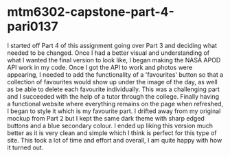 # mtm6302-capstone-part-4-pari0137

I started off Part 4 of this assignment going over Part 3 and deciding what needed to be changed. Once I had a better visual and understanding of what I wanted the final version to look like, I began making the NASA APOD API work in my code. Once I got the API to work and photos were appearing, I needed to add the functionality of a 'favourites' button so that a collection of favourites would show up under the image of the day, as well as be able to delete each favourite individually. This was a challenging part and I succeeded with the help of a tutor through the college. Finally having a functional website where everything remains on the page when refreshed, I began to style it which is my favourite part. I drifted away from my original mockup from Part 2 but I kept the same dark theme with sharp edged buttons and a blue secondary colour. I ended up liking this version much better as it is very clean and simple which I think is perfect for this type of site. This took a lot of time and effort and overall, I am quite happy with how it turned out.